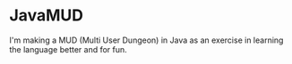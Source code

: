 JavaMUD
=======

I'm making a MUD (Multi User Dungeon) in Java as an exercise in learning the language better and for fun.

